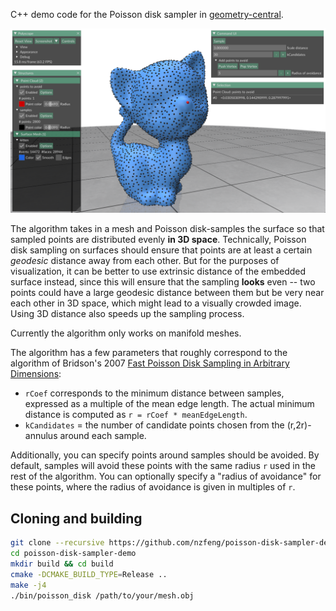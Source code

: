C++ demo code for the Poisson disk sampler in [geometry-central](http://geometry-central.net/surface/algorithms/flip_geodesics/).

![gui screencap](https://raw.githubusercontent.com/nzfeng/poisson-disk-sampler-demo/main/media/gui_screencap.png)

The algorithm takes in a mesh and Poisson disk-samples the surface so that sampled points are distributed evenly **in 3D space**. Technically, Poisson disk sampling on surfaces should ensure that points are at least a certain *geodesic* distance away from each other. But for the purposes of visualization, it can be better to use extrinsic distance of the embedded surface instead, since this will ensure that the sampling **looks** even -- two points could have a large geodesic distance between them but be very near each other in 3D space, which might lead to a visually crowded image. Using 3D distance also speeds up the sampling process.

Currently the algorithm only works on manifold meshes.

The algorithm has a few parameters that roughly correspond to the algorithm of Bridson's 2007 [Fast Poisson Disk Sampling in Arbitrary Dimensions](https://www.cs.ubc.ca/~rbridson/docs/bridson-siggraph07-poissondisk.pdf):

* `rCoef` corresponds to the minimum distance between samples, expressed as a multiple of the mean edge length. The actual minimum distance is computed as `r = rCoef * meanEdgeLength`.
* `kCandidates` = the number of candidate points chosen from the (r,2r)-annulus around each sample.

Additionally, you can specify points around samples should be avoided. By default, samples will avoid these points with the same radius `r` used in the rest of the algorithm. You can optionally specify a "radius of avoidance" for these points, where the radius of avoidance is given in multiples of `r`.

## Cloning and building

```sh
git clone --recursive https://github.com/nzfeng/poisson-disk-sampler-demo.git
cd poisson-disk-sampler-demo
mkdir build && cd build
cmake -DCMAKE_BUILD_TYPE=Release ..
make -j4
./bin/poisson_disk /path/to/your/mesh.obj
```